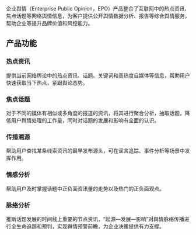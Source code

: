 企业舆情（Enterprise Public Opinion，EPO）产品整合了互联网中的热点资讯、焦点话题等网络舆情信息，为客户提供公开舆情数据分析、报告等综合舆情服务，帮助企业等提升品牌价值和风控能力。

## 产品功能

### 热点资讯
提供当前网络舆论中的热点资讯、话题、关键词和高热度自媒体等信息，帮助用户快速获取当下热点，紧跟舆论态势。

### 焦点话题
对于不同的媒体有相似或多角度的报道的资讯，将其进行聚合分析，抽取话题，降低用户舆情处理的工作量，同时对话题的发展和影响有全面的认识。

### 传播溯源
帮助用户查找某条线索资讯的最早发布源头，可在谣言追踪、事件分析等场景中发挥作用。

### 情感分析
帮助用户及时掌握话题中正负面资讯量的走势以及热门的正负面观点。

### 脉络分析
推断话题发展的时间线上重要的节点资讯，“起源—发展—影响”对舆情脉络传播进行全生命追踪和预判，实现舆情预警前瞻，为企业决策提供有力支撑。
